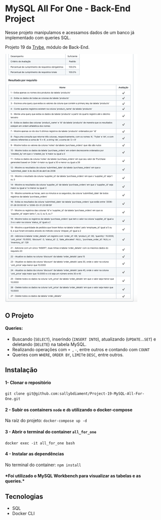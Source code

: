 # MySQL All For One - Back-End Project

Nesse projeto manipulamos e acessamos dados de um banco já implementado com queries SQL.

Projeto 19 da [Trybe](https://wwww.betrybe.com), módulo de Back-End.

![Avaliação com 100% dos requisitos completos](./percentual-requisitos.png)
## O Projeto

#### Queries:
   - Buscando (`SELECT`), inserindo (`INSERT INTO`), atualizando (`UPDATE`...`SET`) e deletando (`DELETE`) na tabela MySQL.
   - Realizando operações com `+ `, `-`, entre outros e contando com `COUNT`
   - Queries com `WHERE`, `ORDER BY`, `LIMIT`e `DESC`, entre outros.

## Instalação 

#### 1- Clonar o repositório

```git clone git@github.com:sallybdiament/Project-19-MySQL-All-For-One.git```

#### 2 - Subir os containers `node` e `db` utilizando o docker-compose

Na raíz do projeto: ```docker-compose up -d```

#### 3 - Abrir o terminal do container `all_for_one`

```docker exec -it all_for_one bash```

#### 4 - Instalar as dependências

No terminal do container: ```npm install```

#### \*Foi utilizado o MySQL Workbench para visualizar as tabelas e as queries.\*

## Tecnologias
 - SQL
 - Docker CLI
